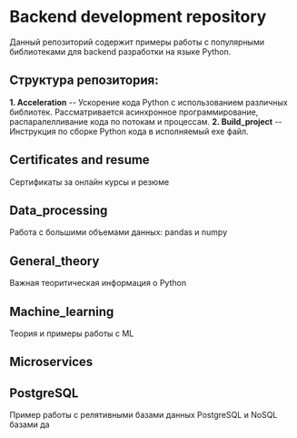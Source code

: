 # Backend development repository
Данный репозиторий содержит примеры работы с популярными библиотеками для backend разработки на языке Python. 
## Структура репозитория:
**1. Acceleration** -- Ускорение кода Python с использованием различных библиотек. Рассматривается асинхронное программирование, распаралелливание кода по потокам и процессам.
**2. Build_project** -- Инструкция по сборке Python кода в исполняемый exe файл.
## Certificates and resume
Сертификаты за онлайн курсы и резюме
## Data_processing
Работа с большими объемами данных: pandas и numpy
## General_theory
Важная теоритическая информация о Python
## Machine_learning
Теория и примеры работы с ML
## Microservices




## PostgreSQL
Пример работы с релятивными базами данных PostgreSQL и  NoSQL базами да


